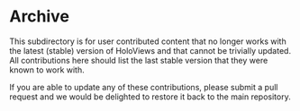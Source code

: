 # Archive

This subdirectory is for user contributed content that no longer works
with the latest (stable) version of HoloViews and that cannot be
trivially updated. All contributions here should list the last stable
version that they were known to work with.

If you are able to update any of these contributions, please submit a
pull request and we would be delighted to restore it back to the main
repository.
